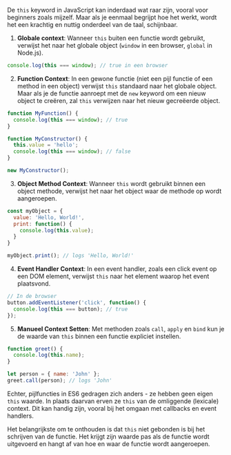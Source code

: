 De `this` keyword in JavaScript kan inderdaad wat raar zijn, vooral voor beginners zoals mijzelf. Maar als je eenmaal begrijpt hoe het werkt, wordt het een krachtig en nuttig onderdeel van de taal, schijnbaar.

1. **Globale context**: Wanneer `this` buiten een functie wordt gebruikt, verwijst het naar het globale object (`window` in een browser, `global` in Node.js).

```javascript
console.log(this === window); // true in een browser
```

2. **Function Context**: In een gewone functie (niet een pijl functie of een method in een object) verwijst `this` standaard naar het globale object. Maar als je de functie aanroept met de `new` keyword om een nieuw object te creëren, zal `this` verwijzen naar het nieuw gecreëerde object.

```javascript
function MyFunction() {
  console.log(this === window); // true
}

function MyConstructor() {
  this.value = 'hello';
  console.log(this === window); // false
}

new MyConstructor();
```

3. **Object Method Context**: Wanneer `this` wordt gebruikt binnen een object methode, verwijst het naar het object waar de methode op wordt aangeroepen.

```javascript
const myObject = {
  value: 'Hello, World!',
  print: function() {
    console.log(this.value);
  }
}

myObject.print(); // logs 'Hello, World!'
```

4. **Event Handler Context**: In een event handler, zoals een click event op een DOM element, verwijst `this` naar het element waarop het event plaatsvond.

```javascript
// In de browser
button.addEventListener('click', function() {
  console.log(this === button); // true
});
```

5. **Manueel Context Setten**: Met methoden zoals `call`, `apply` en `bind` kun je de waarde van `this` binnen een functie expliciet instellen.

```javascript
function greet() {
  console.log(this.name);
}

let person = { name: 'John' };
greet.call(person); // logs 'John'
```

Echter, pijlfuncties in ES6 gedragen zich anders - ze hebben geen eigen `this` waarde. In plaats daarvan erven ze `this` van de omliggende (lexicale) context. Dit kan handig zijn, vooral bij het omgaan met callbacks en event handlers.

Het belangrijkste om te onthouden is dat `this` niet gebonden is bij het schrijven van de functie. Het krijgt zijn waarde pas als de functie wordt uitgevoerd en hangt af van hoe en waar de functie wordt aangeroepen.
